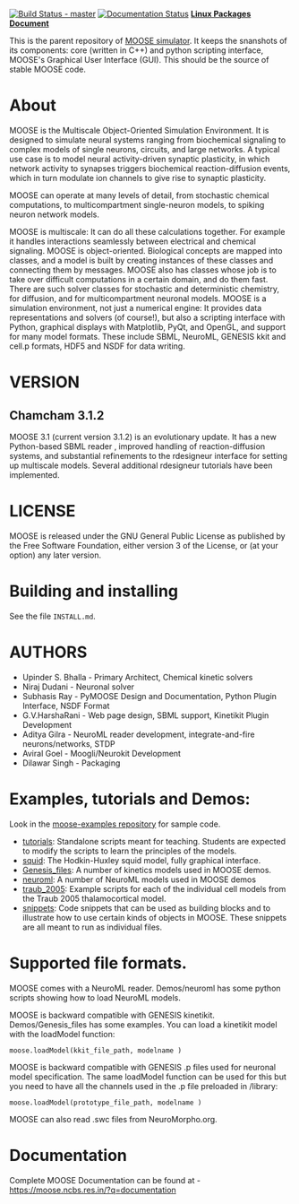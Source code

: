 [![Build Status - master](https://travis-ci.org/BhallaLab/moose.svg?branch=master)](https://travis-ci.org/BhallaLab/moose)   [![Documentation Status](https://readthedocs.org/projects/moose/badge/?version=latest)](https://readthedocs.org/projects/moose/?badge=latest)
[__Linux Packages__](https://software.opensuse.org//download.html?project=home%3Amoose&package=moose) 
[__Document__](http://moose.readthedocs.io/en/latest/)

This is the parent repository of [MOOSE simulator](https://moose.ncbs.res.in).
It keeps the snanshots of its components: core (written in C++) and python 
scripting interface, MOOSE's Graphical User Interface (GUI). This should be the 
source of stable MOOSE code.

# About

MOOSE is the Multiscale Object-Oriented Simulation Environment. It is designed to simulate neural systems ranging from biochemical signaling to complex models of single neurons, circuits, and large networks. A typical use case is to model neural activity-driven synaptic plasticity, in which network activity to synapses triggers biochemical reaction-diffusion events, which in turn modulate ion channels to give rise to synaptic plasticity.

MOOSE can operate at many levels of detail, from stochastic chemical computations, to multicompartment single-neuron models, to spiking neuron network models.

MOOSE is multiscale: It can do all these calculations together. For example it handles interactions seamlessly between electrical and chemical signaling. MOOSE is object-oriented. Biological concepts are mapped into classes, and a model is built by creating instances of these classes and connecting them by messages. MOOSE also has classes whose job is to take over difficult computations in a certain domain, and do them fast. There are such solver classes for stochastic and deterministic chemistry, for diffusion, and for multicompartment neuronal models. MOOSE is a simulation environment, not just a numerical engine: It provides data representations and solvers (of course!), but also a scripting interface with Python, graphical displays with Matplotlib, PyQt, and OpenGL, and support for many model formats. These include SBML, NeuroML, GENESIS kkit and cell.p formats, HDF5 and NSDF for data writing.


# VERSION

## Chamcham 3.1.2

MOOSE 3.1 (current version 3.1.2) is an evolutionary update. It has a new Python-based SBML reader
, improved handling of reaction-diffusion systems, and substantial refinements to the 
rdesigneur interface for setting up multiscale models. 
Several additional rdesigneur tutorials have been implemented. 

# LICENSE

MOOSE is released under the GNU General Public License as published by
the Free Software Foundation, either version 3 of the License, or (at
your option) any later version.

# Building and installing

See the file `INSTALL.md`.

# AUTHORS

- Upinder S. Bhalla     -   Primary Architect, Chemical kinetic solvers
- Niraj Dudani          -   Neuronal solver
- Subhasis Ray          -   PyMOOSE Design and Documentation, Python Plugin Interface, NSDF Format
- G.V.HarshaRani        -   Web page design, SBML support, Kinetikit Plugin Development
- Aditya Gilra          -   NeuroML reader development, integrate-and-fire neurons/networks, STDP
- Aviral Goel           -   Moogli/Neurokit Development
- Dilawar Singh         -   Packaging

# Examples, tutorials and Demos: 

Look in the [moose-examples repository](https://github.com/BhallaLab/moose-examples) for sample code. 

- [tutorials](https://github.com/BhallaLab/moose-examples/tree/master/tutorials): Standalone scripts meant for teaching. Students are expected
  to modify the scripts to learn the principles of the models.
- [squid](https://github.com/BhallaLab/moose-examples/tree/master/squid): The Hodkin-Huxley squid model, fully graphical interface.
- [Genesis_files](https://github.com/BhallaLab/moose-examples/tree/master/genesis): A number of kinetics models used in MOOSE demos.
- [neuroml](https://github.com/BhallaLab/moose-examples/tree/master/neuroml): A number of NeuroML models used in MOOSE demos
- [traub_2005](https://github.com/BhallaLab/moose-examples/tree/master/traub_2005): Example scripts for each of the individual cell models from
  the Traub 2005 thalamocortical model.
- [snippets](https://github.com/BhallaLab/moose-examples/tree/master/snippets): Code snippets that can be used as building blocks and to
  illustrate how to use certain kinds of objects in MOOSE. These snippets are
  all meant to run as individual files.


# Supported file formats.

MOOSE comes with a NeuroML reader. Demos/neuroml has some python scripts showing
how to load NeuroML models.

MOOSE is backward compatible with GENESIS kinetikit.  Demos/Genesis_files has
some examples. You can load a kinetikit model with the loadModel function:

    moose.loadModel(kkit_file_path, modelname )

MOOSE is backward compatible with GENESIS <model>.p files used for neuronal
model specification. The same loadModel function can be used for this but you
need to have all the channels used in the .p file preloaded in /library:

    moose.loadModel(prototype_file_path, modelname )

MOOSE can also read .swc files from NeuroMorpho.org.

# Documentation

Complete MOOSE Documentation can be found at -  https://moose.ncbs.res.in/?q=documentation
